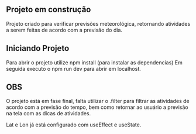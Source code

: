 ## Projeto em construção

Projeto criado para verificar previsões meteorológica, retornando atividades a serem feitas de acordo com a previsão do dia.

## Iniciando Projeto

Para abrir o projeto utilize npm install (para instalar as dependencias)
Em seguida executo o npm run dev para abrir em localhost.


## OBS

O projeto está em fase final, falta utilizar o .filter para filtrar as atividades de acordo com a previsão do tempo, bem como retornar ao usuário a previsão na tela com as dicas de atividades.

Lat e Lon já está configurado com useEffect e useState.
